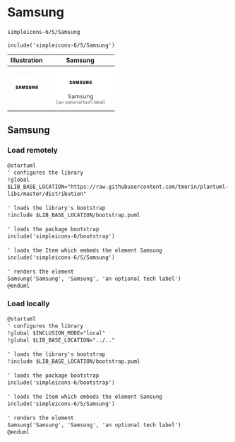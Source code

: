 # Samsung


```text
simpleicons-6/S/Samsung
```

```text
include('simpleicons-6/S/Samsung')
```



| Illustration | Samsung |
| :---: | :---: |
| ![illustration for Illustration](../../simpleicons-6/S/Samsung.png) | ![illustration for Samsung](../../simpleicons-6/S/Samsung.Local.png) |




## Samsung

### Load remotely
```plantuml
@startuml
' configures the library
!global $LIB_BASE_LOCATION="https://raw.githubusercontent.com/tmorin/plantuml-libs/master/distribution"

' loads the library's bootstrap
!include $LIB_BASE_LOCATION/bootstrap.puml

' loads the package bootstrap
include('simpleicons-6/bootstrap')

' loads the Item which embeds the element Samsung
include('simpleicons-6/S/Samsung')

' renders the element
Samsung('Samsung', 'Samsung', 'an optional tech label')
@enduml
```

### Load locally
```plantuml
@startuml
' configures the library
!global $INCLUSION_MODE="local"
!global $LIB_BASE_LOCATION="../.."

' loads the library's bootstrap
!include $LIB_BASE_LOCATION/bootstrap.puml

' loads the package bootstrap
include('simpleicons-6/bootstrap')

' loads the Item which embeds the element Samsung
include('simpleicons-6/S/Samsung')

' renders the element
Samsung('Samsung', 'Samsung', 'an optional tech label')
@enduml
```

